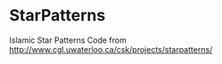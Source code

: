 # StarPatterns
Islamic Star Patterns Code from http://www.cgl.uwaterloo.ca/csk/projects/starpatterns/
